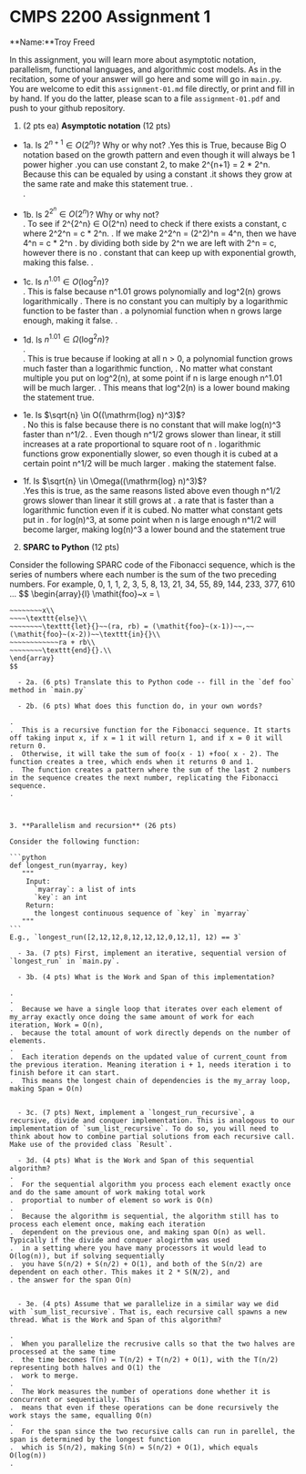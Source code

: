 

# CMPS 2200 Assignment 1

**Name:**Troy Freed


In this assignment, you will learn more about asymptotic notation, parallelism, functional languages, and algorithmic cost models. As in the recitation, some of your answer will go here and some will go in `main.py`. You are welcome to edit this `assignment-01.md` file directly, or print and fill in by hand. If you do the latter, please scan to a file `assignment-01.pdf` and push to your github repository. 
  
  

1. (2 pts ea) **Asymptotic notation** (12 pts)

  - 1a. Is $2^{n+1} \in O(2^n)$? Why or why not? 
.Yes this is True, because Big O notation based on the growth pattern and even though it will always be 1 power higher
.you can use constant 2, to make 2^{n+1} = 2 * 2^n. Because this can be equaled by using a constant
.it shows they grow at the same rate and make this statement true.
.  
. 
  - 1b. Is $2^{2^n} \in O(2^n)$? Why or why not?     
.  To see if 2^{2^n} ∈ O(2^n) need to check if there exists a constant, c where 2^2^n = c * 2^n.
.  If we make 2^2^n = (2^2)^n = 4^n, then we have 4^n = c * 2^n
.  by dividing both side by 2^n we are left with 2^n = c, however there is no
.  constant that can keep up with exponential growth, making this false.
.  
  - 1c. Is $n^{1.01} \in O(\mathrm{log}^2 n)$?    
.  This is false because n^1.01 grows polynomially and log^2(n) grows logarithmically
.  There is no constant you can multiply by a logarithmic function to be faster than 
.  a polynomial function when n grows large enough, making it false.
.  

  - 1d. Is $n^{1.01} \in \Omega(\mathrm{log}^2 n)$?  
.  
.  This is true because if looking at all n > 0, a polynomial function grows much faster than a logarithmic function,
.  No matter what constant multiple you put on log^2(n), at some point if n is large enough n^1.01 will be much larger.
.  This means that log^2(n) is a lower bound making the statement true.

  - 1e. Is $\sqrt{n} \in O((\mathrm{log} n)^3)$?  
.  No this is false because there is no constant that will make log(n)^3 faster than n^1/2.
.  Even though n^1/2 grows slower than linear, it still increases at a rate proportional to square root of n
.  logarithmic functions grow exponentially slower, so even though it is cubed at a certain point n^1/2 will be much larger
.  making the statement false.
  - 1f. Is $\sqrt{n} \in \Omega((\mathrm{log} n)^3)$?  
.Yes this is true, as the same reasons listed above even though n^1/2 grows slower than linear it still grows at
. a rate that is faster than a logarithmic function even if it is cubed. No matter what constant gets put in
. for log(n)^3, at some point when n is large enough n^1/2 will become larger, making log(n)^3 a lower bound and the statement true


2. **SPARC to Python** (12 pts)

Consider the following SPARC code of the Fibonacci sequence, which is the series of numbers where each number is the sum of the two preceding numbers. For example, 0, 1, 1, 2, 3, 5, 8, 13, 21, 34, 55, 89, 144, 233, 377, 610 ... 
$$
\begin{array}{l}
\mathit{foo}~x =   \\
~~~~\texttt{if}{}~~x \le 1~~\texttt{then}{}\\
~~~~~~~~x\\   
~~~~\texttt{else}\\
~~~~~~~~\texttt{let}{}~~(ra, rb) = (\mathit{foo}~(x-1))~~,~~(\mathit{foo}~(x-2))~~\texttt{in}{}\\  
~~~~~~~~~~~~ra + rb\\  
~~~~~~~~\texttt{end}{}.\\
\end{array}
$$ 

  - 2a. (6 pts) Translate this to Python code -- fill in the `def foo` method in `main.py`  

  - 2b. (6 pts) What does this function do, in your own words?  

.  
.  This is a recursive function for the Fibonacci sequence. It starts off taking input x, if x = 1 it will return 1, and if x = 0 it will return 0. 
.  Otherwise, it will take the sum of foo(x - 1) +foo( x - 2). The function creates a tree, which ends when it returns 0 and 1. 
.  The function creates a pattern where the sum of the last 2 numbers in the sequence creates the next number, replicating the Fibonacci sequence.
.  

  

3. **Parallelism and recursion** (26 pts)

Consider the following function:  

```python
def longest_run(myarray, key)
   """
    Input:
      `myarray`: a list of ints
      `key`: an int
    Return:
      the longest continuous sequence of `key` in `myarray`
   """
```
E.g., `longest_run([2,12,12,8,12,12,12,0,12,1], 12) == 3`  
 
  - 3a. (7 pts) First, implement an iterative, sequential version of `longest_run` in `main.py`.  

  - 3b. (4 pts) What is the Work and Span of this implementation?  

.  
.  
.  Because we have a single loop that iterates over each element of my_array exactly once doing the same amount of work for each iteration, Work = O(n), 
.  because the total amount of work directly depends on the number of elements.
.  
.  Each iteration depends on the updated value of current_count from the previous iteration. Meaning iteration i + 1, needs iteration i to finish before it can start. 
.  This means the longest chain of dependencies is the my_array loop, making Span = O(n)


  - 3c. (7 pts) Next, implement a `longest_run_recursive`, a recursive, divide and conquer implementation. This is analogous to our implementation of `sum_list_recursive`. To do so, you will need to think about how to combine partial solutions from each recursive call. Make use of the provided class `Result`.   

  - 3d. (4 pts) What is the Work and Span of this sequential algorithm?  
.  
.  For the sequential algorithm you process each element exactly once and do the same amount of work making total work
.  proportial to number of element so work is O(n)
.  
.  Because the algorithm is sequential, the algorithm still has to process each element once, making each iteration
.  dependent on the previous one, and making span O(n) as well. Typically if the divide and conquer alogirthm was used
.  in a setting where you have many processors it would lead to O(log(n)), but if solving sequentially
.  you have S(n/2) + S(n/2) + O(1), and both of the S(n/2) are dependent on each other. This makes it 2 * S(N/2), and 
. the answer for the span O(n)


  - 3e. (4 pts) Assume that we parallelize in a similar way we did with `sum_list_recursive`. That is, each recursive call spawns a new thread. What is the Work and Span of this algorithm?  

.  
.  When you parallelize the recrusive calls so that the two halves are processed at the same time
.  the time becomes T(n) = T(n/2) + T(n/2) + O(1), with the T(n/2) representing both halves and O(1) the 
.  work to merge. 
.  
.  The Work measures the number of operations done whether it is concurrent or sequentially. This 
.  means that even if these operations can be done recursively the work stays the same, equalling O(n)
. 
.  For the span since the two recursive calls can run in parellel, the span is determined by the longest function
.  which is S(n/2), making S(n) = S(n/2) + O(1), which equals O(log(n)) 
. 

